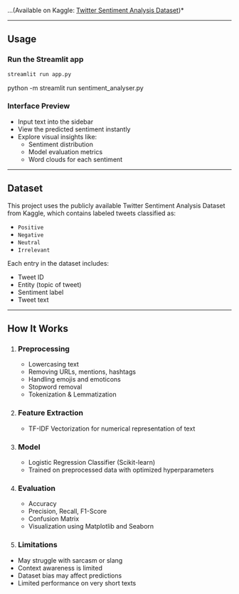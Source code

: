 
...(Available on Kaggle: [Twitter Sentiment Analysis Dataset](https://www.kaggle.com/datasets/markmedhat/twitter))*

---

## Usage

### Run the Streamlit app
```bash
streamlit run app.py
```
python -m streamlit run sentiment_analyser.py


### Interface Preview
- Input text into the sidebar
- View the predicted sentiment instantly
- Explore visual insights like:
  - Sentiment distribution
  - Model evaluation metrics
  - Word clouds for each sentiment

---

## Dataset

This project uses the publicly available Twitter Sentiment Analysis Dataset from Kaggle, which contains labeled tweets classified as:

- `Positive`
- `Negative`
- `Neutral`
- `Irrelevant`

Each entry in the dataset includes:
- Tweet ID
- Entity (topic of tweet)
- Sentiment label
- Tweet text

---

## How It Works

1. ### Preprocessing
   - Lowercasing text
   - Removing URLs, mentions, hashtags
   - Handling emojis and emoticons
   - Stopword removal
   - Tokenization & Lemmatization

2. ### Feature Extraction
   - TF-IDF Vectorization for numerical representation of text

3. ### Model
   - Logistic Regression Classifier (Scikit-learn)
   - Trained on preprocessed data with optimized hyperparameters

4. ### Evaluation
   - Accuracy
   - Precision, Recall, F1-Score
   - Confusion Matrix
   - Visualization using Matplotlib and Seaborn



5. ### Limitations
- May struggle with sarcasm or slang
- Context awareness is limited
- Dataset bias may affect predictions
- Limited performance on very short texts
